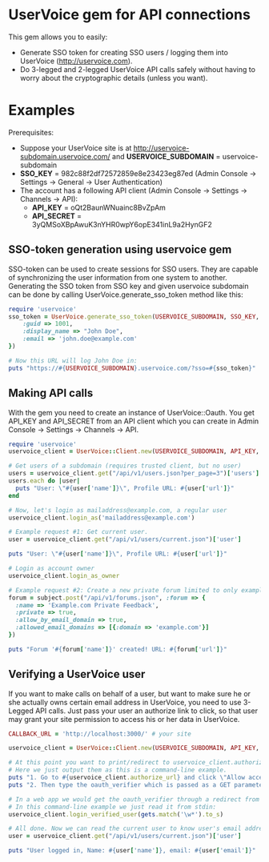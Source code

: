 UserVoice gem for API connections
=================================

This gem allows you to easily:
* Generate SSO token for creating SSO users / logging them into UserVoice (http://uservoice.com).
* Do 3-legged and 2-legged UserVoice API calls safely without having to worry about the cryptographic details (unless you want).

Examples
========

Prerequisites:
* Suppose your UserVoice site is at http://uservoice-subdomain.uservoice.com/ and **USERVOICE\_SUBDOMAIN** = uservoice-subdomain
* **SSO\_KEY** = 982c88f2df72572859e8e23423eg87ed (Admin Console -> Settings -> General -> User Authentication)
* The account has a following API client (Admin Console -> Settings -> Channels -> API):
    * **API\_KEY** = oQt2BaunWNuainc8BvZpAm
    * **API\_SECRET** = 3yQMSoXBpAwuK3nYHR0wpY6opE341inL9a2HynGF2


SSO-token generation using uservoice gem
----------------------------------------

SSO-token can be used to create sessions for SSO users. They are capable of synchronizing the user information from one system to another.
Generating the SSO token from SSO key and given uservoice subdomain can be done by calling UserVoice.generate\_sso\_token method like this:

```ruby
require 'uservoice'
sso_token = UserVoice.generate_sso_token(USERVOICE_SUBDOMAIN, SSO_KEY, {
    :guid => 1001,
    :display_name => "John Doe",
    :email => 'john.doe@example.com'
})

# Now this URL will log John Doe in:
puts "https://#{USERVOICE_SUBDOMAIN}.uservoice.com/?sso=#{sso_token}"
```

Making API calls
----------------

With the gem you need to create an instance of UserVoice::Oauth. You get
API_KEY and API_SECRET from an API client which you can create in Admin Console
-> Settings -> Channels -> API.

```ruby
require 'uservoice'
uservoice_client = UserVoice::Client.new(USERVOICE_SUBDOMAIN, API_KEY, API_SECRET)

# Get users of a subdomain (requires trusted client, but no user)
users = uservoice_client.get("/api/v1/users.json?per_page=3")['users']
users.each do |user|
  puts "User: \"#{user['name']}\", Profile URL: #{user['url']}"
end

# Now, let's login as mailaddress@example.com, a regular user
uservoice_client.login_as('mailaddress@example.com')

# Example request #1: Get current user.
user = uservoice_client.get("/api/v1/users/current.json")['user']

puts "User: \"#{user['name']}\", Profile URL: #{user['url']}"

# Login as account owner
uservoice_client.login_as_owner

# Example request #2: Create a new private forum limited to only example.com email domain.
forum = subject.post("/api/v1/forums.json", :forum => {
  :name => 'Example.com Private Feedback',
  :private => true,
  :allow_by_email_domain => true,
  :allowed_email_domains => [{:domain => 'example.com'}]
})

puts "Forum '#{forum['name']}' created! URL: #{forum['url']}"
```

Verifying a UserVoice user
--------------------------

If you want to make calls on behalf of a user, but want to make sure he or she
actually owns certain email address in UserVoice, you need to use 3-Legged API
calls. Just pass your user an authorize link to click, so that user may grant
your site permission to access his or her data in UserVoice.

```ruby
CALLBACK_URL = 'http://localhost:3000/' # your site

uservoice_client = UserVoice::Client.new(USERVOICE_SUBDOMAIN, API_KEY, API_SECRET, :callback => CALLBACK_URL)

# At this point you want to print/redirect to uservoice_client.authorize_url in your application.
# Here we just output them as this is a command-line example.
puts "1. Go to #{uservoice_client.authorize_url} and click \"Allow access\"."
puts "2. Then type the oauth_verifier which is passed as a GET parameter to the callback URL:"

# In a web app we would get the oauth_verifier through a redirect from UserVoice (after a redirection back to CALLBACK_URL).
# In this command-line example we just read it from stdin:
uservoice_client.login_verified_user(gets.match('\w*').to_s)

# All done. Now we can read the current user to know user's email address:
user = uservoice_client.get("/api/v1/users/current.json")['user']

puts "User logged in, Name: #{user['name']}, email: #{user['email']}"
```

